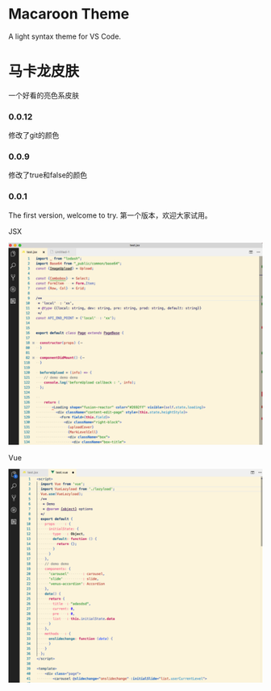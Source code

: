 # Macaroon Theme

A light syntax theme for VS Code.

# 马卡龙皮肤

一个好看的亮色系皮肤

### 0.0.12
修改了git的颜色

### 0.0.9
修改了true和false的颜色

### 0.0.1
The first version, welcome to try.
第一个版本，欢迎大家试用。

JSX

![image](https://github.com/imseanpan/Macaroon-Theme/raw/master/p1.png)

Vue

![image](https://github.com/imseanpan/Macaroon-Theme/raw/master/p2.png)
